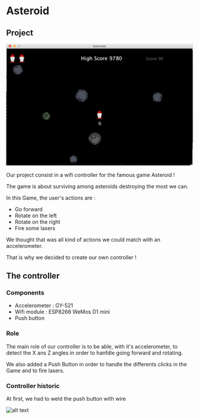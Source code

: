 # Asteroid

## Project

![alt text](documentation/asteroid_game.png "Game image")

Our project consist in a wifi controller for the famous game Asteroid !

The game is about surviving among asteroids destroying the most we can.

In this Game, the user's actions are :

* Go forward
* Rotate on the left
* Rotate on the right
* Fire some lasers

We thought that was all kind of actions we could match with an accelerometer.


That is why we decided to create our own controller !


## The controller

### Components

* Accelerometer : GY-521
* Wifi module : ESP8266 WeMos D1 mini
* Push button

### Role

The main role of our controller is to be able, with it's accelerometer, to detect the X ans Z angles in order to hanfdle going forward and rotating.

We also added a Push Button in order to handle the differents clicks in the Game and to fire lasers.

### Controller historic

At first, we had to weld the push button with wire

![alt text](documentation/push_button.png "Push button image")



